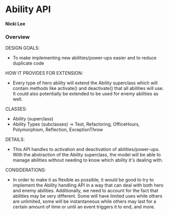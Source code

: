 # Ability API

#### Nicki Lee


### Overview

DESIGN GOALS:
- To make implementing new abilities/power-ups easier and to reduce duplicate code

HOW IT PROVIDES FOR EXTENSION:
- Every type of hero ability will extend the Ability superclass which will contain
methods like activate() and deactivate() that all abilities will use. It could also
potentially be extended to be used for enemy abilities as well. 

CLASSES:
- Ability (superclass)
- Ability Types (subclasses) -> Test, Refactoring, OfficeHours, Polymorphism, 
Reflection, ExceptionThrow

DETAILS:
- This API handles to activation and deactivation of abilities/power-ups. With the
abstraction of the Ability superclass, the model will be able to manage abilities
without needing to know which ability it's dealing with. 

CONSIDERATIONS:
- In order to make it as flexible as possible, it would be good to try to implement
the Ability handling API in a way that can deal with both hero and enemy abilities.
Additionally, we need to account for the fact that abilities may be very different.
Some will have limited uses while others are unlimited, some will be instantaneous 
while others may last for a certain amount of time or until an event triggers it to 
end, and more. 
